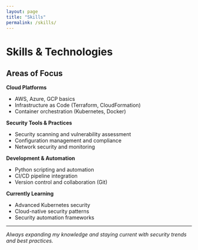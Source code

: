 ```yaml
---
layout: page
title: "Skills"
permalink: /skills/
---
```


# Skills & Technologies

## Areas of Focus

**Cloud Platforms**
- AWS, Azure, GCP basics
- Infrastructure as Code (Terraform, CloudFormation)
- Container orchestration (Kubernetes, Docker)

**Security Tools & Practices**
- Security scanning and vulnerability assessment
- Configuration management and compliance
- Network security and monitoring

**Development & Automation**
- Python scripting and automation
- CI/CD pipeline integration
- Version control and collaboration (Git)

**Currently Learning**
- Advanced Kubernetes security
- Cloud-native security patterns
- Security automation frameworks

---

*Always expanding my knowledge and staying current with security trends and best practices.*
